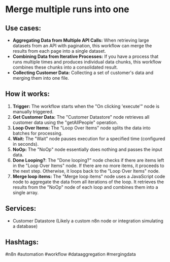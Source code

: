 # Merge multiple runs into one

## Use cases:

- **Aggregating Data from Multiple API Calls:** When retrieving large datasets from an API with pagination, this workflow can merge the results from each page into a single dataset.
- **Combining Data from Iterative Processes:** If you have a process that runs multiple times and produces individual data chunks, this workflow combines these chunks into a consolidated result.
- **Collecting Customer Data:** Collecting a set of customer's data and merging them into one file.

## How it works:

1.  **Trigger:** The workflow starts when the "On clicking 'execute'" node is manually triggered.
2.  **Get Customer Data:** The "Customer Datastore" node retrieves all customer data using the "getAllPeople" operation.
3.  **Loop Over Items:** The "Loop Over Items" node splits the data into batches for processing.
4.  **Wait:** The "Wait" node pauses execution for a specified time (configured in seconds).
5.  **NoOp:** The "NoOp" node essentially does nothing and passes the input data.
6.  **Done Looping?**: The "Done looping?" node checks if there are items left in the "Loop Over Items" node. If there are no more items, it proceeds to the next step. Otherwise, it loops back to the "Loop Over Items" node.
7.  **Merge loop items:** The "Merge loop items" node uses a JavaScript code node to aggregate the data from all iterations of the loop. It retrieves the results from the "NoOp" node of each loop and combines them into a single array.

## Services:

-   Customer Datastore (Likely a custom n8n node or integration simulating a database)

## Hashtags:

#n8n #automation #workflow #dataaggregation #mergingdata
